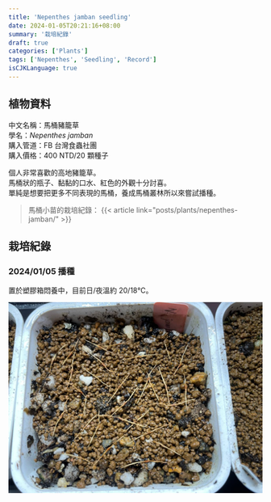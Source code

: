 ```yaml
---
title: 'Nepenthes jamban seedling'
date: 2024-01-05T20:21:16+08:00
summary: '栽培紀錄'
draft: true
categories: ['Plants']
tags: ['Nepenthes', 'Seedling', 'Record']
isCJKLanguage: true
---
```


## 植物資料

中文名稱：馬桶豬籠草  
學名：*Nepenthes jamban*  
購入管道：FB 台灣食蟲社團  
購入價格：400 NTD/20 顆種子  

個人非常喜歡的高地豬籠草。  
馬桶狀的瓶子、黏黏的口水、紅色的外觀十分討喜。  
單純是想要把更多不同表現的馬桶，養成馬桶叢林所以來嘗試播種。  

> 馬桶小苗的栽培紀錄：
> {{< article link="posts/plants/nepenthes-jamban/" >}}

## 栽培紀錄

### 2024/01/05 播種

置於塑膠箱悶養中，目前日/夜溫約 20/18℃。  

![2024-01-05](./images/2024-01-05.jpg)
